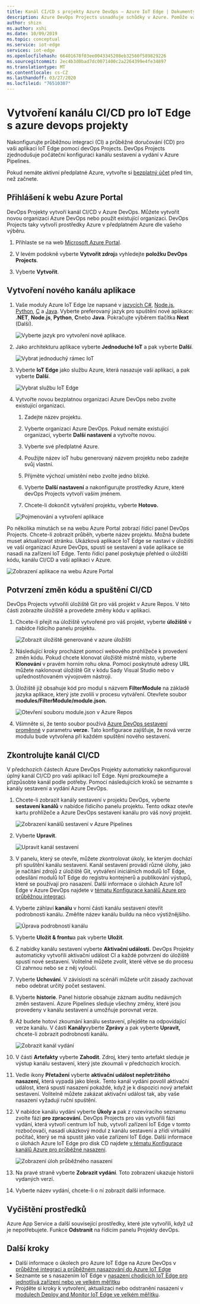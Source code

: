 ```yaml
---
title: Kanál CI/CD s projekty Azure DevOps – Azure IoT Edge | Dokumenty společnosti Microsoft
description: Azure DevOps Projects usnadňuje schůdky v Azure. Pomůže vám spustit aplikaci Azure IoT Edge podle vašeho výběru v několika rychlých krocích.
author: shizn
ms.author: xshi
ms.date: 10/09/2019
ms.topic: conceptual
ms.service: iot-edge
services: iot-edge
ms.openlocfilehash: 66401678f03ee0043345208eb32560f589829226
ms.sourcegitcommit: 2ec4b3d0bad7dc0071400c2a2264399e4fe34897
ms.translationtype: MT
ms.contentlocale: cs-CZ
ms.lasthandoff: 03/27/2020
ms.locfileid: "76510307"
---
```

# <a name="create-a-cicd-pipeline-for-iot-edge-with-azure-devops-projects"></a>Vytvoření kanálu CI/CD pro IoT Edge s azure devops projekty

Nakonfigurujte průběžnou integraci (CI) a průběžné doručování (CD) pro vaši aplikaci IoT Edge pomocí devOps Projects. DevOps Projects zjednodušuje počáteční konfiguraci kanálu sestavení a vydání v Azure Pipelines.

Pokud nemáte aktivní předplatné Azure, vytvořte si [bezplatný účet](https://azure.microsoft.com/free) před tím, než začnete.

## <a name="sign-in-to-the-azure-portal"></a>Přihlášení k webu Azure Portal

DevOps Projekty vytvoří kanál CI/CD v Azure DevOps. Můžete vytvořit novou organizaci Azure DevOps nebo použít existující organizaci. DevOps Projects taky vytvoří prostředky Azure v předplatném Azure dle vašeho výběru.

1. Přihlaste se na web [Microsoft Azure Portal](https://portal.azure.com).

1. V levém podokně vyberte **Vytvořit zdroj**a vyhledejte **položku DevOps Projects**.  

1. Vyberte **Vytvořit**.

## <a name="create-a-new-application-pipeline"></a>Vytvoření nového kanálu aplikace

1. Vaše moduly Azure IoT Edge lze napsané v [jazycích C#](tutorial-csharp-module.md), [Node.js](tutorial-node-module.md), [Python](tutorial-python-module.md), [C](tutorial-c-module.md) a [Java](tutorial-java-module.md). Vyberte preferovaný jazyk pro spuštění nové aplikace: **.NET**, **Node.js**, **Python**, **C**nebo **Java**. Pokračujte výběrem tlačítka **Next** (Další).

   ![Vyberte jazyk pro vytvoření nové aplikace.](./media/how-to-devops-project/select-language.png)

2. Jako architekturu aplikace vyberte **Jednoduché IoT** a pak vyberte **Další**.

   ![Vybrat jednoduchý rámec IoT](media/how-to-devops-project/select-iot.png)

3. Vyberte **IoT Edge** jako službu Azure, která nasazuje vaši aplikaci, a pak vyberte **Další**.

   ![Vybrat službu IoT Edge](media/how-to-devops-project/select-iot-edge.png)

4. Vytvořte novou bezplatnou organizaci Azure DevOps nebo zvolte existující organizaci.

   1. Zadejte název projektu.

   2. Vyberte organizaci Azure DevOps. Pokud nemáte existující organizaci, vyberte **Další nastavení** a vytvořte novou.

   3. Vyberte své předplatné Azure.

   4. Použijte název ioT hubu generovaný názvem projektu nebo zadejte svůj vlastní.

   5. Přijměte výchozí umístění nebo zvolte jedno blízké.

   6. Vyberte **Další nastavení** a nakonfigurujte prostředky Azure, které devOps Projects vytvoří vaším jménem.

   7. Chcete-li dokončit vytváření projektu, vyberte **Hotovo.**

   ![Pojmenování a vytvoření aplikace](media/how-to-devops-project/select-devops.png)

Po několika minutách se na webu Azure Portal zobrazí řídicí panel DevOps Projects. Chcete-li zobrazit průběh, vyberte název projektu. Možná budete muset aktualizovat stránku. Ukázková aplikace IoT Edge se nastaví v úložišti ve vaší organizaci Azure DevOps, spustí se sestavení a vaše aplikace se nasadí na zařízení IoT Edge. Tento řídicí panel poskytuje přehled o úložišti kódu, kanálu CI/CD a vaší aplikaci v Azure.

   ![Zobrazení aplikace na webu Azure Portal](./media/how-to-devops-project/devops-portal.png)

## <a name="commit-code-changes-and-execute-cicd"></a>Potvrzení změn kódu a spuštění CI/CD

DevOps Projects vytvořili úložiště Git pro váš projekt v Azure Repos. V této části zobrazíte úložiště a provedete změny kódu v aplikaci.

1. Chcete-li přejít na úložiště vytvořené pro váš projekt, vyberte **úložiště** v nabídce řídicího panelu projektu.  

   ![Zobrazit úložiště generované v azure úložišti](./media/how-to-devops-project/view-repositories.png)

2. Následující kroky procházet pomocí webového prohlížeče k provedení změn kódu. Pokud chcete klonovat úložiště místně místo, vyberte **Klonování** v pravém horním rohu okna. Pomocí poskytnuté adresy URL můžete naklonovat úložiště Git v kódu Sady Visual Studio nebo v upřednostňovaném vývojovém nástroji.

3. Úložiště již obsahuje kód pro modul s názvem **FilterModule** na základě jazyka aplikace, který jste zvolili v procesu vytváření. Otevřete soubor **modules/FilterModule/module.json.**

   ![Otevření souboru module.json v Azure Repos](./media/how-to-devops-project/open-module-json.png)

4. Všimněte si, že tento soubor používá [Azure DevOps sestavení proměnné](https://docs.microsoft.com/azure/devops/pipelines/build/variables?view=vsts#build-variables) v parametru **verze.** Tato konfigurace zajišťuje, že nová verze modulu bude vytvořena při každém spuštění nového sestavení.

## <a name="examine-the-cicd-pipeline"></a>Zkontrolujte kanál CI/CD

V předchozích částech Azure DevOps Projekty automaticky nakonfiguroval úplný kanál CI/CD pro vaši aplikaci IoT Edge. Nyní prozkoumejte a přizpůsobte kanál podle potřeby. Pomocí následujících kroků se seznamte s kanály sestavení a vydání Azure DevOps.

1. Chcete-li zobrazit kanály sestavení v projektu DevOps, vyberte **sestavení kanálů** v nabídce řídicího panelu projektu. Tento odkaz otevře kartu prohlížeče a Azure DevOps sestavení kanálu pro váš nový projekt.

   ![Zobrazení kanálů sestavení v Azure Pipelines](./media/how-to-devops-project/view-build-pipelines.png)

2. Vyberte **Upravit**.

    ![Upravit kanál sestavení](media/how-to-devops-project/click-edit-button.png)

3. V panelu, který se otevře, můžete zkontrolovat úkoly, ke kterým dochází při spuštění kanálu sestavení. Kanál sestavení provádí různé úlohy, jako je načítání zdrojů z úložiště Git, vytváření iniciálních modulů IoT Edge, odesílání modulů IoT Edge do registru kontejnerů a publikování výstupů, které se používají pro nasazení. Další informace o úlohách Azure IoT Edge v Azure DevOps najdete v [tématu Konfigurace kanálů Azure pro průběžnou integraci](how-to-ci-cd.md#configure-continuous-integration).

4. Vyberte záhlaví **kanálu** v horní části kanálu sestavení otevřít podrobnosti kanálu. Změňte název kanálu buildu na něco výstižnějšího.

   ![Úprava podrobností kanálu](./media/how-to-devops-project/edit-build-pipeline.png)

5. Vyberte **Uložit & frontu**a pak vyberte **Uložit**.

6. Z nabídky kanálu sestavení vyberte **Aktivační události.** DevOps Projekty automaticky vytvořili aktivační událost CI a každé potvrzení do úložiště spustí nové sestavení.  Volitelně můžete zvolit, které větve se do procesu CI zahrnou nebo se z něj vyloučí.

7. Vyberte **Uchování**. V závislosti na scénáři můžete určit zásady zachovat nebo odebrat určitý počet sestavení.

8. Vyberte **historie**. Panel historie obsahuje záznam auditu nedávných změn sestavení. Azure Pipelines sleduje všechny změny, které jsou provedeny v kanálu sestavení a umožňuje porovnat verze.

9. Až budete hotovi zkoumání kanálu sestavení, přejděte na odpovídající verze kanálu. V části **Kanály**vyberte **Zprávy** a pak vyberte **Upravit,** chcete-li zobrazit podrobnosti kanálu.

    ![Zobrazit kanál vydání](media/how-to-devops-project/release-pipeline.png)

10. V části **Artefakty** vyberte **Zahodit**. Zdroj, který tento artefakt sleduje je výstup kanálu sestavení, který jste zkoumali v předchozích krocích.

11. Vedle ikony **Přetažení** vyberte **aktivační událost nepřetržitého nasazení,** která vypadá jako blesk. Tento kanál vydání povolil aktivační událost, která spustí nasazení pokaždé, když je k dispozici nový artefakt sestavení. Volitelně můžete zakázat aktivační událost tak, aby vaše nasazení vyžadují ruční spuštění.  

12. V nabídce kanálu vydání vyberte **Úkoly a** pak z rozevíracího seznamu zvolte fázi **pro zpracování.** DevOps Projects pro vás vytvořili fázi vydání, která vytvoří centrum IoT hub, vytvoří zařízení IoT Edge v tomto rozbočovači, nasadí ukázkový modul z kanálu sestavení a zřídí virtuální počítač, který se má spustit jako vaše zařízení IoT Edge. Další informace o úlohách Azure IoT Edge pro disk CD najdete [v tématu Konfigurace kanálů Azure pro průběžné nasazení](how-to-ci-cd.md#configure-continuous-deployment).

    ![Zobrazení úloh průběžného nasazení](media/how-to-devops-project/dev-release.png)

13. Na pravé straně vyberte **Zobrazit vydání**. Toto zobrazení ukazuje historii vydaných verzí.

14. Vyberte název vydání, chcete-li o ní zobrazit další informace.

## <a name="clean-up-resources"></a>Vyčištění prostředků

Azure App Service a další související prostředky, které jste vytvořili, když už je nepotřebujete. Funkce **Odstranit** na řídicím panelu Projekty devOps.

## <a name="next-steps"></a>Další kroky

* Další informace o úkolech pro Azure IoT Edge na Azure DevOps v [průběžné integraci a průběžném nasazování do Azure IoT Edge](how-to-ci-cd.md)
* Seznamte se s nasazením IoT Edge v [nasazení chodicích IoT Edge pro jednotlivá zařízení nebo ve velkém měřítku](module-deployment-monitoring.md)
* Projděte si kroky k vytvoření, aktualizaci nebo odstranění nasazení v [modulech Deploy and Monitor IoT Edge ve velkém měřítku](how-to-deploy-monitor.md).
